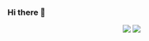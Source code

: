 ### Hi there 👋

<!--

Here are some ideas to get you started:

- 🔭 I’m currently working on ...
- 🌱 I’m currently learning ...
- 👯 I’m looking to collaborate on ...
- 🤔 I’m looking for help with ...
- 💬 Ask me about ...
- 📫 How to reach me: ...
- 😄 Pronouns: ...
- ⚡ Fun fact: ...
-->


<p align = "center">
  <img src = "https://github-readme-stats.vercel.app/api?username=SediRockStar&theme=tokyonight&count_private=true&line_height=20&show_icons=true&hide_rank=false">
  <img src = "https://github-readme-stats.vercel.app/api/top-langs/?username=SediRockStar&layout=compact&theme=tokyonight">
</p>


